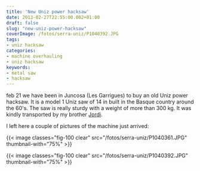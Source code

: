 ```yaml
---
title: 'New Uniz power hacksaw'
date: 2013-02-27T22:55:00.002+01:00
draft: false
slug: "new-uniz-power-hacksaw"
coverImage: /fotos/serra-uniz/P1040392.JPG
tags:
- uniz hacksaw
categories:
- machine overhauling
- uniz hacksaw
keywords:
- metal saw
- hacksaw
---
```


feb 21 we have been in Juncosa (Les Garrigues) to buy an old Uniz
power hacksaw. It is a model 1 Uniz saw of 14 in built in the Basque
country around the 60's. The saw is really sturdy with a weight of
more than 300 kg. It was kindly transported by my brother
[Jordi](http://www.argotphoto.com/).

I left here a couple of pictures of the machine just arrived:

{{< image classes="fig-100 clear"  src="/fotos/serra-uniz/P1040361.JPG" thumbnail-with="75%" >}}

{{< image classes="fig-100 clear"  src="/fotos/serra-uniz/P1040392.JPG" thumbnail-with="75%" >}}
